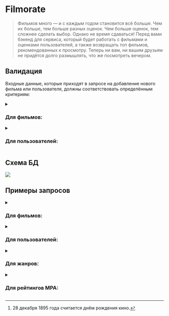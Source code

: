 # Filmorate

> Фильмов много — и с каждым годом становится всё больше.
> Чем их больше, тем больше разных оценок.
> Чем больше оценок, тем сложнее сделать выбор.
> Однако не время сдаваться!
> Перед вами бэкенд для сервиса, который будет
> работать с фильмами и оценками пользователей, а также
> возвращать топ фильмов, рекомендованных к просмотру.
> Теперь ни вам, ни вашим друзьям не придётся долго размышлять,
> что же посмотреть вечером.

## Валидация

Входные данные, которые приходят в запросе на добавление нового фильма 
или пользователя, должны соответствовать определённым критериям:

<details>
    <summary><h3>Для фильмов:</h3></summary>
    
* Название не может быть пустым
* Максимальная длина описания — 200 символов
* Дата релиза — не раньше 28 декабря 1895 года[^1]
* Продолжительность фильма должна быть положительной
 
[^1]: 28 декабря 1895 года считается днём рождения кино.
</details>

<details>
    <summary><h3>Для пользователей:</h3></summary>
    
* Электронная почта не может быть пустой и должна содержать символ '@'
* Логин не может быть пустым и содержать пробелы
* Имя для отображения может быть пустым — в таком случае будет использован логин
* Дата рождения не может быть в будущем
        
</details>

## Схема БД

![](https://github.com/IvanMarakanov/java-filmorate/blob/main/src/main/resources/schema.png?raw=true)

## Примеры запросов

<!-- Начало блока с примерами запросов для фильмов  -->
<details>
    <summary><h3>Для фильмов:</h3></summary>
    
* `Создание` фильма:
    
```SQL
INSERT INTO films (name, description, release_date, duration_in_minutes, mpa_rating_id)
VALUES(?, ?, ?, ?, ?)
```

* `Обновление` фильма:
    
```SQL
UPDATE films
SET name=?,
    description=?,
    release_date=?,
    duration_in_minutes=?,
    mpa_rating_id=?
WHERE film_id=?
```
    
* `Получение` фильма `по идентификатору`:

```SQL
SELECT films.*,
       mpa_ratings.name,
       COUNT(film_likes.user_id) AS rate
FROM films
LEFT OUTER JOIN mpa_ratings ON films.mpa_rating_id=mpa_ratings.mpa_rating_id
LEFT OUTER JOIN film_likes ON films.film_id = film_likes.film_id
WHERE films.film_id=?
GROUP BY films.film_id
```   
    
* `Получение всех` фильмов:

```SQL
SELECT films.*,
       mpa_ratings.name,
       COUNT(film_likes.user_id) AS rate
FROM films
LEFT OUTER JOIN mpa_ratings ON films.mpa_rating_id=mpa_ratings.mpa_rating_id
LEFT OUTER JOIN film_likes ON films.film_id = film_likes.film_id
GROUP BY films.film_id
```
    
* `Получение популярных (по количеству лайков)` фильмов:
```SQL
SELECT films.*,
       mpa_ratings.name,
       COUNT(film_likes.user_id) AS rate
FROM films
LEFT OUTER JOIN mpa_ratings ON films.mpa_rating_id=mpa_ratings.mpa_rating_id
LEFT OUTER JOIN film_likes ON films.film_id=film_likes.film_id
GROUP BY films.film_id
ORDER BY rate DESC
LIMIT ?
```
    
* `Добавление лайка`:
```SQL
INSERT INTO film_likes (film_id, user_id)
VALUES (?, ?)
``` 
    
* `Удаление лайка`:
```SQL
DELETE
FROM film_likes
WHERE film_id=?
  AND user_id=?
```
</details>

<!-- Конец блока с примерами запросов для фильмов  -->
<!-- Начало Блока с примерами запросов для пользователей  -->

<details>
    <summary><h3>Для пользователей:</h3></summary>

* `Создание` пользователя:
   
```SQL
INSERT INTO users (email, login, name, birthday)
VALUES (?, ?, ?, ?)
```
    
* `Обновление` пользователя:
   
```SQL
UPDATE users
SET email=?,
    login=?,
    name=?,
    birthday=?
WHERE user_id=?
```
    
* `Получение` пользователя `по идентификатору`:

```SQL
SELECT *
FROM users
WHERE user_id=?
```   
    
* `Получение всех` пользователей:
    
```SQL
SELECT *
FROM users
``` 
    
* `Получение друзей` пользователя `по идентификатору`:
    
```SQL
SELECT users.*
FROM users
INNER JOIN friendships ON users.user_id=friendships.to_user_id
WHERE users.user_id=?
``` 
    
* `Добавление друга`
    
```SQL
INSERT INTO friendships (from_user_id, to_user_id, isMutual)
VALUES(?, ?, ?)
``` 
   
* `Удаление друга`
    
```SQL
DELETE
FROM friendships
WHERE from_user_id=?
  AND to_user_id=?
``` 
    
* `Получение общих друзей`
```SQL
SELECT users.*
FROM users
INNER JOIN user_friends ON users.user_id=friendships.from_user_id
WHERE friendships.from_user_id=?

INTERSECT

SELECT users.*
FROM users
INNER JOIN user_friends ON users.user_id = friendships.from_user_id
WHERE friendships.from_user_id=?
``` 
</details>

<!-- Конец блока с примерами запросов для пользователей  -->
<!-- Начало Блока с примерами запросов для жанров  -->

<details>
    <summary><h3>Для жанров:</h3></summary>
    
* `Получение` жанра `по идентификатору`:
    
```SQL
SELECT *
FROM genres
WHERE genre_id=?
``` 
    
* `Получение всех` жанров:
    
```SQL
SELECT *
FROM genres
```   
</details>

<!-- Конец блока с примерами запросов для жанров  -->
<!-- Начало Блока с примерами запросов для рейтингов MPA  -->

<details>
    <summary><h3>Для рейтингов MPA:</h3></summary>
    
* `Получение` рейтинга MPA `по идентификатору`:
    
```SQL
SELECT *
FROM mpa_ratings
WHERE mpa_rating_id=?
``` 
    
* `Получение всех` рейтингов MPA:
    
```SQL
SELECT *
FROM mpa_ratings
```   
</details>

<!-- Конец блока с примерами запросов для рейтингов MPA  -->
